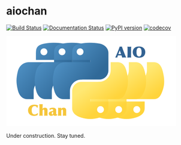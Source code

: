 # aiochan 

[![Build Status](https://travis-ci.com/zh217/aiochan.svg?branch=master)](https://travis-ci.com/zh217/aiochan)
[![Documentation Status](https://readthedocs.org/projects/aiochan/badge/?version=latest)](https://aiochan.readthedocs.io/en/latest/?badge=latest)
[![PyPI version](https://badge.fury.io/py/aiochan.svg)](https://badge.fury.io/py/aiochan)
[![codecov](https://codecov.io/gh/zh217/aiochan/branch/master/graph/badge.svg)](https://codecov.io/gh/zh217/aiochan)

![logo](./logo.svg "aiochan logo")


Under construction. Stay tuned.